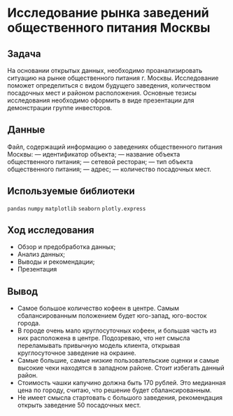 # Исследование рынка заведений общественного питания Москвы
## Задача
На основании открытых данных, необходимо проанализировать ситуацию на рынке общественного питания г. Москвы. Исследование поможет определиться с видом будущего заведения, количеством посадочных мест и районом расположения. Основные тезисы исследования необходимо оформить в виде презентации для демонстрации группе инвесторов.

## Данные
Файл, содержащий информацию о заведениях общественного питания Москвы:
— идентификатор объекта;
— название объекта общественного питания;
— сетевой ресторан;
— тип объекта общественного питания;
— адрес;
— количество посадочных мест.

## Используемые библиотеки
`pandas` `numpy` `matplotlib` `seaborn` `plotly.express`

## Ход исследования
- Обзор и предобработка данных;
- Анализ данных;
- Выводы и рекомендации;
- Презентация

## Вывод
- Самое большое количество кофеен в центре. Самым сбалансированным положением будет юго-запад, юго-восток города.
- В городе очень мало круглосуточных кофеен, и большая часть из них расположена в центре. Подозреваю, что нет смысла переламывать привычную модель клиента, открывая круглосуточное заведение на окраине.
- Самые большие, самые низкие пользовательские оценки и самые высокие чеки находятся в западном районе. Стоит избегать данный район.
- Стоимость чашки капучино должна быть 170 рублей. Это медианная цена по городу, считаю, что решение будет сбалансированным.
- Не имеет смысла стартовать с большого заведения, рекомендация открыть заведение 50 посадочных мест.
